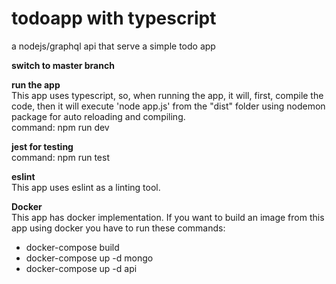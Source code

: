# todoapp with typescript
a nodejs/graphql api that serve a simple todo app 

**switch to master branch**

**run the app**</br>
This app uses typescript, so, when running the app, it will, first, compile the code,
then it will execute 'node app.js' from the "dist" folder using nodemon package for auto reloading and compiling.</br>
command: npm run dev

**jest for testing**</br>
command: npm run test

**eslint**</br>
This app uses eslint as a linting tool.

**Docker**</br>
This app has docker implementation.
If you want to build an image from this app using docker you have to run these commands:
  - docker-compose build
  - docker-compose up -d mongo
  - docker-compose up -d api
